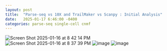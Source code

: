 ```yaml
---
layout: post
title:  "Parse-seq vs 10X and TrailMaker vs Scanpy : Initial Analysis"
date:   2025-01-17 6:46:00 -0400
categories: parse-seq single-cell cnmf   
---
```

![Screen Shot 2025-01-16 at 8 42 14 PM](https://github.com/user-attachments/assets/66d22a21-9a40-45dd-8208-28cef9bac3cf)
![Screen Shot 2025-01-16 at 8 37 39 PM](https://github.com/user-attachments/assets/2d6699b8-594d-432e-906c-184a8e931999)
![image](https://github.com/user-attachments/assets/130417c4-0852-49df-a55f-8acb6cf74c9a)
![image](https://github.com/user-attachments/assets/7640edcc-8499-453c-92d7-3e3113b8820f)

